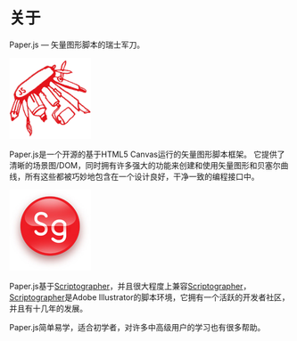 # 关于

Paper.js — 矢量图形脚本的瑞士军刀。

![](/assets/paper-js.gif)

Paper.js是一个开源的基于HTML5 Canvas运行的矢量图形脚本框架。 它提供了清晰的场景图/DOM，同时拥有许多强大的功能来创建和使用矢量图形和贝塞尔曲线，所有这些都被巧妙地包含在一个设计良好，干净一致的编程接口中。

![](/assets/scriptographer.jpg)

Paper.js基于[Scriptographer](http://scriptographer.org/)，并且很大程度上兼容[Scriptographer](http://scriptographer.org/)，[Scriptographer](http://scriptographer.org/)是Adobe Illustrator的脚本环境，它拥有一个活跃的开发者社区，并且有十几年的发展。

Paper.js简单易学，适合初学者，对许多中高级用户的学习也有很多帮助。

